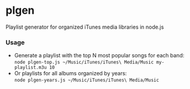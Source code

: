 plgen
=====

Playlist generator for organized iTunes media libraries in node.js

### Usage
* Generate a playlist with the top N most popular songs for each band:<br>
  `node plgen-top.js ~/Music/iTunes/iTunes\ Media/Music my-playlist.m3u 10`
* Or playlists for all albums organized by years:<br>
  `node plgen-years.js ~/Music/iTunes/iTunes\ Media/Music`
